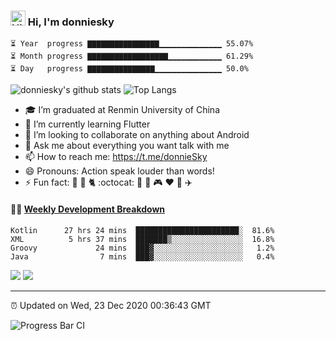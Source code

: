 ### <img src='https://qpluspicture.oss-cn-beijing.aliyuncs.com/6LjjQA/Hi.gif' alt='Hi' width="24"/> Hi, I'm donniesky 

<!-- year_progress starts -->

```text
⏳ Year  progress ▇▇▇▇▇▇▇▇▇▇▇▇▇▇▇▇▁▁▁▁▁▁▁▁▁▁▁▁▁▁ 55.07%
⏳ Month progress ▇▇▇▇▇▇▇▇▇▇▇▇▇▇▇▇▇▇▁▁▁▁▁▁▁▁▁▁▁▁ 61.29%
⏳ Day   progress ▇▇▇▇▇▇▇▇▇▇▇▇▇▇▇▁▁▁▁▁▁▁▁▁▁▁▁▁▁▁ 50.0%
```

<!-- year_progress ends -->

![donniesky's github stats](https://bad-apple-github-readme.vercel.app/api?show_bg=1&username=donniesky&show_icons=true&theme=dracula)
![Top Langs](https://github-readme-stats.vercel.app/api/top-langs/?username=donniesky&hide=TeX&layout=compact&theme=dracula)

- 🎓 I’m graduated at Renmin University of China
- 🌱 I’m currently learning Flutter
- 👯 I’m looking to collaborate on anything about Android
- 💬 Ask me about everything you want talk with me
- 📫 How to reach me: https://t.me/donnieSky
- 😄 Pronouns: Action speak louder than words!
- ⚡ Fun fact: 👫 🐶 🐈 :octocat: 🏀 🚴 🎮 :hearts: 🍚 ✈️

#### 🏊‍♂️ <a href="https://gist.github.com/donniesky/f1cb72d6b3792a01b11ad06820022053" target="_blank">Weekly Development Breakdown</a>

<!-- code_time starts -->

```text
Kotlin      27 hrs 24 mins  ███████████████████████░  81.6%
XML          5 hrs 37 mins  ███████▒░░░░░░░░░░░░░░░░  16.8%
Groovy             24 mins  ███▓░░░░░░░░░░░░░░░░░░░░   1.2%
Java                7 mins  ███▓░░░░░░░░░░░░░░░░░░░░   0.4%
```

<!-- code_time ends -->

[<img src="https://img.shields.io/badge/Twitter-%40donniesky-blue">](https://twitter.com/donnieSky815)
[<img src="https://img.shields.io/badge/Email-donniesky.me%40gmail.com-orange">](mailto:donniesky.me@gmail.com)

---
⏰ Updated on Wed, 23 Dec 2020 00:36:43 GMT

![Progress Bar CI](https://github.com/donniesky/donniesky/workflows/Progress%20Bar%20CI/badge.svg)
